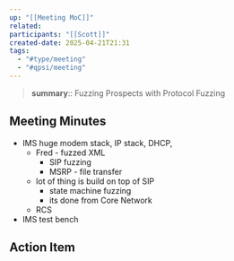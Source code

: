 ```yaml
---
up: "[[Meeting MoC]]"
related:
participants: "[[Scott]]"
created-date: 2025-04-21T21:31
tags:
  - "#type/meeting"
  - "#qpsi/meeting"
---
```


> **summary**:: Fuzzing Prospects with Protocol Fuzzing

## Meeting Minutes

- IMS huge modem stack, IP stack, DHCP,
	- Fred - fuzzed XML 
		- SIP fuzzing
		- MSRP - file transfer
	- lot of thing is build on top of SIP
		- state machine fuzzing
		- its done from Core Network
	- RCS
- IMS test bench

## Action Item